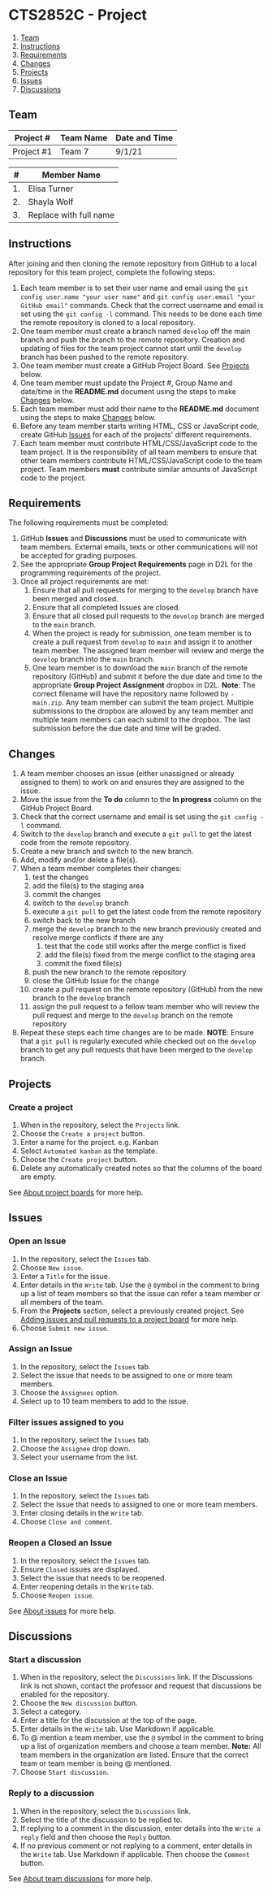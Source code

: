 # CTS2852C - Project

1. [Team](#Team)
1. [Instructions](#Instructions)
1. [Requirements](#Requirements)
1. [Changes](#Changes)
1. [Projects](#Projects)
1. [Issues](#Issues)
1. [Discussions](#Discussions)

## Team

|Project #|Team Name|Date and Time|
| -- | -- | -- |
| Project #1 | Team 7  | 9/1/21 |

|#| Member Name |
|-| -- |
|1.| Elisa Turner |
|2.| Shayla Wolf|
|3.| Replace with full name |


## Instructions

After joining and then cloning the remote repository from GitHub to a local repository for this team project, complete the following steps:

1. Each team member is to set their user name and email using the `git config user.name "your user name"` and `git config user.email "your GitHub email"` commands. Check that the correct username and email is set using the `git config -l` command. This needs to be done each time the remote repository is cloned to a local repository.
1. One team member must create a branch named `develop` off the main branch and push the branch to the remote repository. Creation and updating of files for the team project cannot start until the `develop` branch has been pushed to the remote repository.
1. One team member must create a GitHub Project Board. See [Projects](#Projects) below.
1. One team member must update the Project #, Group Name and date/time in the **README.md** document using the steps to make [Changes](#Changes) below.
1. Each team member must add their name to the **README.md** document using the steps to make [Changes](#Changes) below.
1. Before any team member starts writing HTML, CSS or JavaScript code, create GitHub [Issues](#Issues) for each of the projects' different requirements.
1. Each team member must contribute HTML/CSS/JavaScript code to the team project. It is the responsibility of all team members to ensure that other team members contribute HTML/CSS/JavaScript code to the team project. Team members **must** contribute similar amounts of JavaScript code to the project.

## Requirements

The following requirements must be completed:

1. GitHub **Issues** and **Discussions** must be used to communicate with team members. External emails, texts or other communications will not be accepted for grading purposes.
1. See the appropriate **Group Project Requirements** page in D2L for the programming requirements of the project.
1. Once all project requirements are met:
    1. Ensure that all pull requests for merging to the `develop` branch have been merged and closed.
    1. Ensure that all completed Issues are closed.
    1. Ensure that all closed pull requests to the `develop` branch are merged to the `main` branch.
    1. When the project is ready for submission, one team member is to create a pull request from `develop` to `main` and assign it to another team member. The assigned team member will review and merge the `develop` branch into the `main` branch.
    1. One team member is to download the `main` branch of the remote repository (GitHub) and submit it before the due date and time to the appropriate **Group Project Assignment** dropbox in D2L. **Note**: The correct filename will have the repository name followed by `-main.zip`. Any team member can submit the team project. Multiple submissions to the dropbox are allowed by any team member and multiple team members can each submit to the dropbox. The last submission before the due date and time will be graded.

## Changes

1. A team member chooses an issue (either unassigned or already assigned to them) to work on and ensures they are assigned to the issue.
1. Move the issue from the **To do** column to the **In progress** column on the GitHub Project Board.
1. Check that the correct username and email is set using the `git config -l` command.
1. Switch to the `develop` branch and execute a `git pull` to get the latest code from the remote repository.
1. Create a new branch and switch to the new branch.
1. Add, modify and/or delete a file(s).
1. When a team member completes their changes:
    1. test the changes
    1. add the file(s) to the staging area
    1. commit the changes
    1. switch to the `develop` branch
    1. execute a `git pull` to get the latest code from the remote repository
    1. switch back to the new branch
    1. merge the `develop` branch to the new branch previously created and  resolve merge conflicts if there are any
        1. test that the code still works after the merge conflict is fixed
        1. add the file(s) fixed from the merge conflict to the staging area
        1. commit the fixed file(s)
    1. push the new branch to the remote repository
    1. close the GitHub Issue for the change
    1. create a pull request on the remote repository (GitHub) from the new branch to the `develop` branch
    1. assign the pull request to a fellow team member who will review the pull request and merge to the `develop` branch on the remote repository
1. Repeat these steps each time changes are to be made. **NOTE**: Ensure that a `git pull` is regularly executed while checked out on the `develop` branch to get any pull requests that have been merged to the `develop` branch.

## Projects

### Create a project

1. When in the repository, select the `Projects` link.
1. Choose the `Create a project` button.
1. Enter a name for the project. e.g. Kanban
1. Select `Automated kanban` as the template.
1. Choose the `Create project` button.
1. Delete any automatically created notes so that the columns of the board are empty.

See [About project boards](https://docs.github.com/en/issues/organizing-your-work-with-project-boards/managing-project-boards/about-project-boards) for more help.

## Issues

### Open an Issue

1. In the repository, select the `Issues` tab.
1. Choose `New issue`.
1. Enter a `Title` for the issue.
1. Enter details in the `Write` tab. Use the `@` symbol in the comment to bring up a list of team members so that the issue can refer a team member or all members of the team.
1. From the **Projects** section, select a previously created project. See [Adding issues and pull requests to a project board](https://docs.github.com/en/issues/organizing-your-work-with-project-boards/tracking-work-with-project-boards/adding-issues-and-pull-requests-to-a-project-board) for more help.
1. Choose `Submit new issue`.

### Assign an Issue

1. In the repository, select the `Issues` tab.
1. Select the issue that needs to be assigned to one or more team members.
1. Choose the `Assignees` option.
1. Select up to 10 team members to add to the issue.

### Filter issues assigned to you

1. In the repository, select the `Issues` tab.
1. Choose the `Assignee` drop down.
1. Select your username from the list.

### Close an Issue

1. In the repository, select the `Issues` tab.
1. Select the issue that needs to assigned to one or more team members.
1. Enter closing details in the `Write` tab.
1. Choose `Close and comment`.

### Reopen a Closed an Issue

1. In the repository, select the `Issues` tab.
1. Ensure `Closed` issues are displayed.
1. Select the issue that needs to be reopened.
1. Enter reopening details in the `Write` tab.
1. Choose `Reopen issue`.

See [About issues](https://docs.github.com/en/issues/tracking-your-work-with-issues/about-issues) for more help.

## Discussions

### Start a discussion

1. When in the repository, select the `Discussions` link. If the Discussions link is not shown, contact the professor and request that discussions be enabled for the repository.
1. Choose the `New discussion` button.
1. Select a category.
1. Enter a title for the discussion at the top of the page.
1. Enter details in the `Write` tab. Use Markdown if applicable.
1. To @ mention a team member, use the `@` symbol in the comment to bring up a list of organization members and choose a team member. **Note:** All team members in the organization are listed. Ensure that the correct team or team member is being @ mentioned.
1. Choose `Start discussion`.

### Reply to a discussion

1. When in the repository, select the `Discussions` link.
1. Select the title of the discussion to be replied to.
1. If replying to a comment in the discussion, enter details into the `Write a reply` field and then choose the `Reply` button.
1. If no previous comment or not replying to a comment, enter details in the `Write` tab. Use Markdown if applicable. Then choose the `Comment` button.

See [About team discussions](https://help.github.com/articles/about-team-discussions/) for more help.
